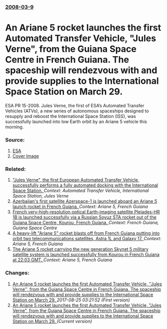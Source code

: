 ### [2008-03-9](/news/2008/03/9/index.md)

#  An Ariane 5 rocket launches the first Automated Transfer Vehicle, "Jules Verne", from the Guiana Space Centre in French Guiana. The spaceship will rendezvous with and provide supplies to the International Space Station on March 29. 

 ESA PR 15-2008. Jules Verne, the first of ESA’s Automated Transfer Vehicles (ATVs), a new series of autonomous spaceships designed to resupply and reboost the International Space Station (ISS), was successfully launched into low Earth orbit by an Ariane 5 vehicle this morning. 


### Source:

1. [ESA](http://www.esa.int/esaCP/SEMDYOK26DF_index_0.html)
1. [Cover Image](http://www.esa.int/var/esa/storage/images/esa_multimedia/images/2008/03/replay_of_ariane_5_es-atv_launch/9797168-4-eng-GB/Replay_of_Ariane_5_ES-ATV_launch_large.jpg)

### Related:

1. [ "Jules Verne", the first European Automated Transfer Vehicle, successfully performs a fully automated docking with the International Space Station. ](/news/2008/04/3/jules-verne-the-first-european-automated-transfer-vehicle-successfully-performs-a-fully-automated-docking-with-the-international-space.md) _Context: Automated Transfer Vehicle, International Space Station, Jules Verne_
2. [Azerbaijan's first satellite Azerspace-1 is launched aboard an Ariane 5 launch rocket in French Guiana. ](/news/2013/02/7/azerbaijan-s-first-satellite-azerspace-1-is-launched-aboard-an-ariane-5-launch-rocket-in-french-guiana.md) _Context: Ariane 5, French Guiana_
3. [French very-high-resolution optical Earth-imaging satellite Pleiades-HR 1B is launched successfully via a Russian Soyuz STA rocket out of the Guiana Space Centre, Kourou, French Guiana. ](/news/2012/12/2/french-very-high-resolution-optical-earth-imaging-satellite-pla-c-iades-hr-1b-is-launched-successfully-via-a-russian-soyuz-sta-rocket-out-of-t.md) _Context: French Guiana, Guiana Space Centre_
4. [ A heavy-lift "Ariane 5" rocket blasts off from French Guiana putting into orbit two telecommunications satellites, Astra 1L and Galaxy 17. ](/news/2007/05/4/a-heavy-lift-ariane-5-rocket-blasts-off-from-french-guiana-putting-into-orbit-two-telecommunications-satellites-astra-1l-and-galaxy-17.md) _Context: Ariane 5, French Guiana_
5. [ The Ariane 5 rocket carrying the new generation Skynet 5 military satellite system is launched successfully from Kourou in French Guiana at 22:03 GMT. ](/news/2007/03/11/the-ariane-5-rocket-carrying-the-new-generation-skynet-5-military-satellite-system-is-launched-successfully-from-kourou-in-french-guiana-at.md) _Context: Ariane 5, French Guiana_

### Changes:

1. [ An Ariane 5 rocket launches the first Automated Transfer Vehicle, ''Jules Verne'', from the Guiana Space Centre in French Guiana. The spaceship will rendezvous with and provide supplies to the International Space Station on March 29. ](/news/2008/03/9/an-ariane-5-rocket-launches-the-first-automated-transfer-vehicle-jules-verne-from-the-guiana-space-centre-in-french-guiana-the-space.md) _2017-08-25 03:21:52 (First version)_
1. [ An Ariane 5 rocket launches the first Automated Transfer Vehicle, "Jules Verne", from the Guiana Space Centre in French Guiana. The spaceship will rendezvous with and provide supplies to the International Space Station on March 29. ](/news/2008/03/9/an-ariane-5-rocket-launches-the-first-automated-transfer-vehicle-jules-verne-from-the-guiana-space-centre-in-french-guiana-the-spacesh.md) _(Current version)_
